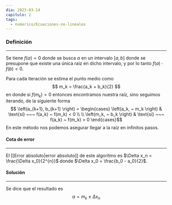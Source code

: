 ```yaml
---
dia: 2023-03-14
capitulo: 2
tags:
  - numerico/Ecuaciones-no-lineales
---
```

### Definición
---
Se tiene $f(\alpha) = 0$ donde se busca $\alpha$ en un intervalo $[a, b]$ donde se presupone que existe una única raíz en dicho intervalo, y por lo tanto $f(a) \cdot f(b) < 0$.

Para cada iteración se estima el punto medio como $$ m_k = \frac{a_k + b_k}{2} $$ en donde si $f(m_k) = 0$ entonces encontramos nuestra raíz, sino seguimos iterando, de la siguiente forma $$ \left(a_{k+1}, b_{k+1} \right) = \begin{cases} 
	\left(a_k, ~ m_k \right) & \text{si} ~~~ f(a_k) ~ f(m_k) < 0 \\ \\
	\left(m_k, ~ b_k \right) & \text{si} ~~~ f(a_k) ~ f(m_k) > 0  
\end{cases}$$
En este método nos podemos asegurar llegar a la raíz en infinitos pasos.


#### Cota de error
---
El [[Error absoluto|error absoluto]] de este algoritmo es $\Delta x_n = \frac{\Delta x_0}{2^{n}}$ donde $\Delta x_0 = \frac{b_0 - a_0}{2}$. 


#### Solución
---
Se dice que el resultado es $$ \alpha = m_k ~ \pm ~ \Delta x_n $$